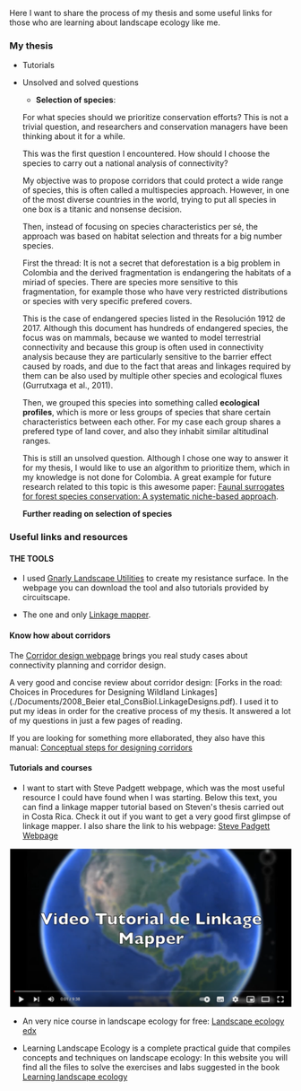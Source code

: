 Here I want to share the process of my thesis and some useful links for those who are learning about landscape ecology like me. 

### My thesis


- Tutorials

- Unsolved and solved questions

    - **Selection of species**:

    For what species should we prioritize conservation efforts? This is not a trivial question, and researchers and conservation managers have been thinking about it for a while. 

    This was the first question I encountered. How should I choose the species to carry out a national analysis of connectivity?

    My objective was to propose corridors that could protect a wide range of species, this is often called a multispecies approach. However, in one of the most diverse countries in the world, trying to put all species in one box is a titanic and nonsense decision.
    
    Then, instead of focusing on species characteristics per sé, the approach was based on habitat selection and threats for a big number species.

    First the thread: It is not a secret that deforestation is a big problem in Colombia and the derived fragmentation is endangering the habitats of a miriad of species. There are species more sensitive to this fragmentation, for example those who have very restricted distributions or species with very specific prefered covers.

    This is the case of endangered species listed in the Resolución 1912 de 2017. Although this document has hundreds of endangered species, the focus was on mammals, because we wanted to model terrestrial connectivity and because this group is often used in connectivity analysis because they are particularly sensitive to the barrier effect caused by roads, and due to the fact that areas and linkages required by them can be also used by multiple other species and ecological fluxes (Gurrutxaga et al., 2011).

    Then, we grouped this species into something called **ecological profiles**, which is more or less groups of species that share certain characteristics between each other. For my case each group shares a prefered type of land cover, and also they inhabit similar altitudinal ranges.

    This is still an unsolved question. Although I chose one way to answer it for my thesis, I would like to use an algorithm to prioritize them, which in my knowledge is not done for Colombia. A great example for future research related to this topic is this awesome paper: [Faunal surrogates for forest species conservation: A systematic niche-based approach](https://doi.org/10.1016/j.ecolind.2019.01.084).

    **Further reading on selection of species**




### Useful links and resources

#### THE TOOLS

- I used [Gnarly Landscape Utilities](https://circuitscape.org/gnarly-landscape-utilities/) to create my resistance surface. In the webpage you can download the tool and also tutorials provided by circuitscape.

- The one and only [Linkage mapper](https://linkagemapper.org/). 

#### Know how about corridors

The [Corridor design webpage](http://corridordesign.org/) brings you real study cases about connectivity planning and corridor design.

A very good and concise review about corridor design: [Forks in the road: Choices in Procedures for Designing Wildland Linkages](./Documents/2008_Beier etal_ConsBiol.LinkageDesigns.pdf). I used it to put my ideas in order for the creative process of my thesis. It answered a lot of my questions in just a few pages of reading.

If you are looking for something more ellaborated, they also have this manual: [Conceptual steps for designing corridors](./Documents/ConceptualStepsForDesigningCorridors.pdf)


#### Tutorials and courses

- I want to start with Steve Padgett webpage, which was the most useful resource I could have found when I was starting. Below this text, you can find a linkage mapper tutorial based on Steven's thesis carried out in Costa Rica. Check it out if you want to get a very good first glimpse of linkage mapper. I also share the link to his webpage: [Steve Padgett Webpage](http://www.stevepadgettvasquez.com/ontheweb)


[![Steve Padgett Tutorial](./Images/Tutorial_Steve.png)](https://www.youtube.com/watch?v=nnQ73tv4tu4 "Steve Padgett Tutorial")

- An very nice course in landscape ecology for free: [Landscape ecology edx](https://www.edx.org/es/course/landscape-ecology)

- Learning Landscape Ecology is a complete practical guide that compiles concepts and techniques on landscape ecology: In this website you will find all the files to solve the exercises and labs suggested in the book [Learning landscape ecology](http://sarahgergel.net/lel/learning-landscape-ecology/)